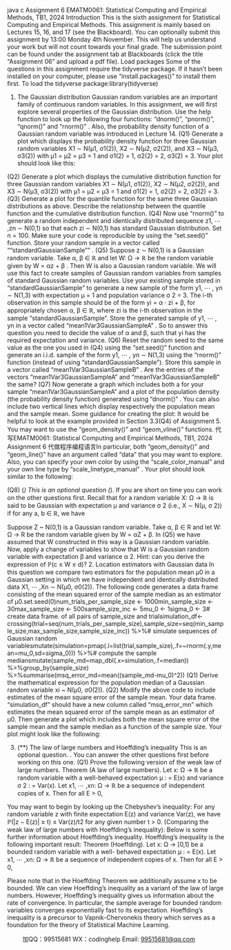 java c
Assignment   6
EMATM0061:   Statistical   Computing and   Empirical   Methods, TB1,   2024
Introduction
This   is the   sixth assignment   for   Statistical   Computing and   Empirical   Methods. This   assignment is mainly based   on   Lectures   15,   16, and   17   (see the   Blackboard).
You   can optionally submit this assignment by   13:00   Monday   4th   November.   This   will help us understand your work but   will   not count   towards   your   final   grade.   The   submission point   can be found under the   assignment tab   at   Blackboards   (click   the         title “Assignment   06”   and upload   a pdf file).
Load   packages
Some   of   the   questions in this assignment require the tidyverse   package.   If it   hasn’t   been installed   on your computer, please   use “install.packages()”   to   install   them   first.
To load the tidyverse   package:library(tidyverse)
1. The   Gaussian   distribution
Gaussian random variables   are an   important family   of continuous random   variables.
In this assignment, we will first explore   several   properties   of the   Gaussian   distribution.
Use the help function to look   up the   following   four   functions:   “dnorm()”,   “pnorm()”,   “qnorm()” and “rnorm()”   .
Also, the probability density function   of a   Gaussian   random variable was   introduced   in   Lecture   14.
(Q1)   Generate a plot which displays the probability   density function   for three      Gaussian random variables X1   ∼ N(μ1,   σ1(2)), X2   ∼ N(μ2,   σ2(2)), and   X3   ∼   N(μ3,   σ3(2))   with μ1   = μ2   = μ3   = 1   and σ1(2)   = 1,   σ2(2)   = 2,   σ3(2)   =   3.
Your plot   should look like   this:
   
(Q2)   Generate a plot which displays the cumulative   distribution function   for   three   Gaussian random variables X1   ∼   N(μ1,   σ1(2)), X2   ∼   N(μ2,   σ2(2)),   and X3   ∼   N(μ3,   σ3(2))   with μ1   =   μ2   =   μ3   =   1   and   σ1(2)   =   1,   σ2(2)   =   2,   σ3(2)   =   3.
(Q3)   Generate a plot for the quantile   function   for the   same three   Gaussian   distributions   as above.   Describe the relationship between the   quantile   function   and   the   cumulative   distribution function.
(Q4)
Now use “rnorm()” to generate a   random   independent   and   identically   distributed   sequence z1,   ⋯   ,zn   ∼   N(0,1)   so that each zi   ∼   N(0,1)   has standard   Gaussian distribution.   Set n   =   100.   Make sure your   code is reproducible by   using the “set.seed()” function.   Store your random sample   in   a vector   called   ““standardGaussianSample””   .
(Q5)
Suppose z   ∼   N(0,1)   is a   Gaussian   random variable. Take α,   β   ∈   ℝ   and let   W:   Ω   →   ℝ   be the random variable given by W   =   αz   +   β   . Then W   is   also   a   Gaussian   random   variable. We will use this fact to   create   samples of   Gaussian   random   variables   from   samples   of standard   Gaussian random variables.
Use your   existing sample   stored   in “standardGaussianSample” to generate a   new   sample   of   the   form   y1,   ⋯   ,   yn   ∼   N(1,3)   with expectation μ   =   1   and population variance   σ   2   =   3.   The   i-th   observation   in this sample   should be   of the   form   yi   =   α   ⋅   zi   +   β,   for   appropriately   chosen   α,   β   ∈   ℝ, where zi   is the   i-th   observation   in the sample “standardGaussianSample”.   Store the generated   sample   of y1,   ⋯   ,   yn   in   a   vector called “mean1Var3GaussianSampleA”   .   So to answer this   question you   need   to   decide the value   of α   and β,   such that   yi   has the   required   expectation and   variance.
(Q6)
Reset the random seed to the   same value   as the   one you   used   in   (Q4)   using   the   “set.seed()” function and generate an   i.i.d.   sample   of the   form   y1,   ⋯   ,   yn   ∼   N(1,3)         using the “rnorm()” function   (instead   of   using “standardGaussianSample”).   Store   this sample in a vector   called “mean1Var3GaussianSampleB”   .   Are   the   entries   of   the   vectors “mean1Var3GaussianSampleA”   and “mean1Var3GaussianSampleB” the   same?
(Q7)
Now generate   a graph which includes both   a      for your   sample   “mean1Var3GaussianSampleA” and a plot of   the population   density   (the   probability   density function) generated using “dnorm()”   . You   can   also   include two   vertical   lines   which   display respectively the population mean and   the   sample   mean.
Some guidance for creating the   plot:   It would   be   helpful to   look   at   the   example provided in Section   3.3(Q4) of   Assignment   5. You may   want   to   use   the   “geom_density()”   and “geom_vline()” functions.   代 写EMATM0061: Statistical Computing and Empirical Methods, TB1, 2024 Assignment 6
代做程序编程语言In particular, both “geom_density()”   and “geom_line()” have an   argument   called “data” that you   may   want   to   explore.
Also, you   can specify your own   color by using the   “scale_color_manual”   and   your   own line type by “scale_linetype_manual”   .
Your plot   should look similar to the   following:
   
(Q8)   (*)
This   is an   optional   question   (*).   If   you are   short   on time you   can work   on   the   other   questions first.
Recall that for a   random variable X:   Ω   →   ℝ   is   said to be   Gaussian with   expectation μ   and variance σ   2   (i.e.,   X   ∼   N(μ,   σ   2)) if for   any   a,   b   ∈   ℝ, we have

Suppose Z ~ N(0,1) is a Gaussian random variable. Take   α, β ∈ R and let W:   Ω → R   be the random variable given by W   =   αZ   +   β.   In   (Q5) we have assumed that   W   constructed   in this way is a   Gaussian random   variable.   Now,   apply   a   change   of         variables to show that W   is   a   Gaussian random variable with   expectation β   and   variance   α   2.
Hint: can you derive the expression of ℙ(c   ≤   W   ≤   d)?
2.   Location estimators with   Gaussian data
In this   question we   compare two estimators for   the   population   mean μ0   in   a
Gaussian   setting in which we have   independent and   identically   distributed   data   X1,   ⋯   ,Xn   ∼   N(μ0,   σ0(2)).
The following   code generates a   data frame   consisting   of   the   mean   squared   error   of   the sample median   as an   estimator   of   μ0.set.seed(0)num_trials_per_sample_size <- 1000min_sample_size <- 30max_sample_size <- 500sample_size_inc <- 5mu_0 <- 1sigma_0 <- 3# create data frame. of all pairs of sample_size and trialsimulation_df<-crossing(trial=seq(num_trials_per_sample_size),sample_size=seq(min_sample_size,max_sample_size,sample_size_inc)) %>%# simulate sequences of Gaussian random variablesmutate(simulation=pmap(.l=list(trial,sample_size),.f=~rnorm(.y,mean=mu_0,sd=sigma_0))) %>%# compute the sample mediansmutate(sample_md=map_dbl(.x=simulation,.f=median)) %>%group_by(sample_size) %>%summarise(msq_error_md=mean((sample_md-mu_0)^2))
(Q1)   Derive the mathematical expression for the   population   median   of a   Gaussian random variable xi   ~ N(μ0,   σ0(2)).
(Q2)
Modify the above   code to include   estimates   of the mean square   error   of the   sample   mean. Your data frame. “simulation_df” should   have   a   new   column   called   “msq_error_mn” which   estimates the   mean   squared   error   of   the   sample mean as an   estimator   of   μ0.
Then generate a plot which includes   both   the   mean   square   error   of   the   sample   mean   and the   sample   median as a function   of   the   sample   size.
Your plot   might look like the   following:
   
3.   (**) The   law of large   numbers and   Hoeffding’s inequality
This   is an   optional   question.   . You   can answer the   other   questions first   before   working   on this   one.
(Q1)   Prove the following version   of   the weak law   of large   numbers.
Theorem   (A law   of large numbers).   Let x:   Ω   →   ℝ   be a random variable with a
well-behaved   expectation μ   :   =   E(x)   and variance σ   2   :   =   Var(x). Let x1,   ⋯   ,xn:   Ω   →   ℝ   be a sequence of independent copies   of   x. Then   for   all   E   >   0,

You may want to begin by looking   up the   Chebyshev’s   inequality:   For   any   random   variable z   with finite   expectation E(z)   and variance Var(z), we have ℙ(|z   − E(z)|   ≥   t)   ≤   Var(z)/t2   for any given number   t   >   0.
(Comparing   the   weak   law   of   large   numbers   with   Hoeffding’s   inequality):   Below is   some further information about   Hoeffding’s inequality.   Hoeffding’s   inequality   is the following important   result:
Theorem   (Hoeffding).   Let x:   Ω   →   [0,1]   be a bounded   random variable with a well-   behaved   expectation μ   :   =   E(x).   Let x1,   ⋯   ,xn:   Ω   →   ℝ   be a sequence   of independent         copies of   x. Then   for   all   E   >   0,

Please note that in the   Hoeffding Theorem we   additionally   assume x   to be   bounded.
We   can view   Hoeffding’s inequality as a variant   of   the law   of large   numbers.
However,   Hoeffding’s inequality gives   us information about the   rate   of   convergence.   In particular, the   sample   average for bounded random variables   converges exponentially   fast to its   expectation.
Hoeffding’s   inequality is a precursor to Vapnik-Chervonekis theory   which   serves   as   a foundation for the theory   of Statistical   Machine   Learning.




   





         
加QQ：99515681  WX：codinghelp  Email: 99515681@qq.com
